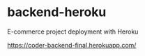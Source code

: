 # backend-heroku
E-commerce project deployment with Heroku

https://coder-backend-final.herokuapp.com/
